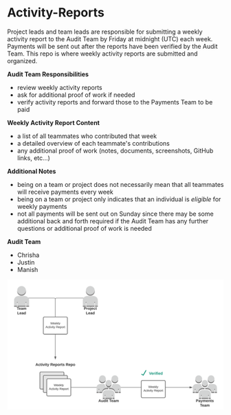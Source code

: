 # Activity-Reports

Project leads and team leads are responsible for submitting a weekly activity report to the Audit Team by Friday at 
midnight (UTC) each week. Payments will be sent out after the reports have been verified by the Audit Team. This repo 
is where weekly activity reports are submitted and organized.

**Audit Team Responsibilities**
- review weekly activity reports
- ask for additional proof of work if needed
- verify activity reports and forward those to the Payments Team to be paid

**Weekly Activity Report Content**
- a list of all teammates who contributed that week
- a detailed overview of each teammate's contributions
- any additional proof of work (notes, documents, screenshots, GitHub links, etc...)

**Additional Notes**
- being on a team or project does not necessarily mean that all teammates will receive payments every week
- being on a team or project only indicates that an individual is *eligible* for weekly payments
- not all payments will be sent out on Sunday since there may be some additional back and forth required if the Audit Team has any further questions or additional proof of work is needed

**Audit Team**
- Chrisha
- Justin
- Manish

![thenewboston Logo](./images/activity-reports.png)
